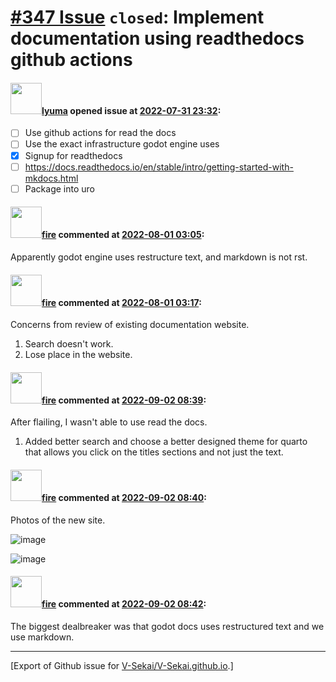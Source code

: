 # [\#347 Issue](https://github.com/V-Sekai/V-Sekai.github.io/issues/347) `closed`: Implement documentation using readthedocs github actions

#### <img src="https://avatars.githubusercontent.com/u/39946030?v=4" width="50">[lyuma](https://github.com/lyuma) opened issue at [2022-07-31 23:32](https://github.com/V-Sekai/V-Sekai.github.io/issues/347):

- [ ] Use github actions for read the docs
- [ ] Use the exact infrastructure godot engine uses
- [x] Signup for readthedocs
- [ ] https://docs.readthedocs.io/en/stable/intro/getting-started-with-mkdocs.html
- [ ] Package into uro

#### <img src="https://avatars.githubusercontent.com/u/32321?u=c2e06a3d2b49a467aa907e54aa259516440267cc&v=4" width="50">[fire](https://github.com/fire) commented at [2022-08-01 03:05](https://github.com/V-Sekai/V-Sekai.github.io/issues/347#issuecomment-1200635858):

Apparently godot engine uses restructure text, and markdown is not rst.

#### <img src="https://avatars.githubusercontent.com/u/32321?u=c2e06a3d2b49a467aa907e54aa259516440267cc&v=4" width="50">[fire](https://github.com/fire) commented at [2022-08-01 03:17](https://github.com/V-Sekai/V-Sekai.github.io/issues/347#issuecomment-1200644087):

Concerns from review of existing documentation website.

1. Search doesn't work.
2. Lose place in the website.

#### <img src="https://avatars.githubusercontent.com/u/32321?u=c2e06a3d2b49a467aa907e54aa259516440267cc&v=4" width="50">[fire](https://github.com/fire) commented at [2022-09-02 08:39](https://github.com/V-Sekai/V-Sekai.github.io/issues/347#issuecomment-1235232111):

After flailing, I wasn't able to use read the docs.

1. Added better search and choose a better designed theme for quarto that allows you click on the titles sections and not just the text.

#### <img src="https://avatars.githubusercontent.com/u/32321?u=c2e06a3d2b49a467aa907e54aa259516440267cc&v=4" width="50">[fire](https://github.com/fire) commented at [2022-09-02 08:40](https://github.com/V-Sekai/V-Sekai.github.io/issues/347#issuecomment-1235232783):

Photos of the new site.

![image](https://user-images.githubusercontent.com/32321/188100232-5ec16d3b-83a0-4a20-a47d-222fddeaade7.png)

![image](https://user-images.githubusercontent.com/32321/188100281-6b1b6871-d0b5-4261-bd3a-0ffd8a5bc7ae.png)

#### <img src="https://avatars.githubusercontent.com/u/32321?u=c2e06a3d2b49a467aa907e54aa259516440267cc&v=4" width="50">[fire](https://github.com/fire) commented at [2022-09-02 08:42](https://github.com/V-Sekai/V-Sekai.github.io/issues/347#issuecomment-1235233879):

The biggest dealbreaker was that godot docs uses restructured text and we use markdown.


-------------------------------------------------------------------------------



[Export of Github issue for [V-Sekai/V-Sekai.github.io](https://github.com/V-Sekai/V-Sekai.github.io).]
